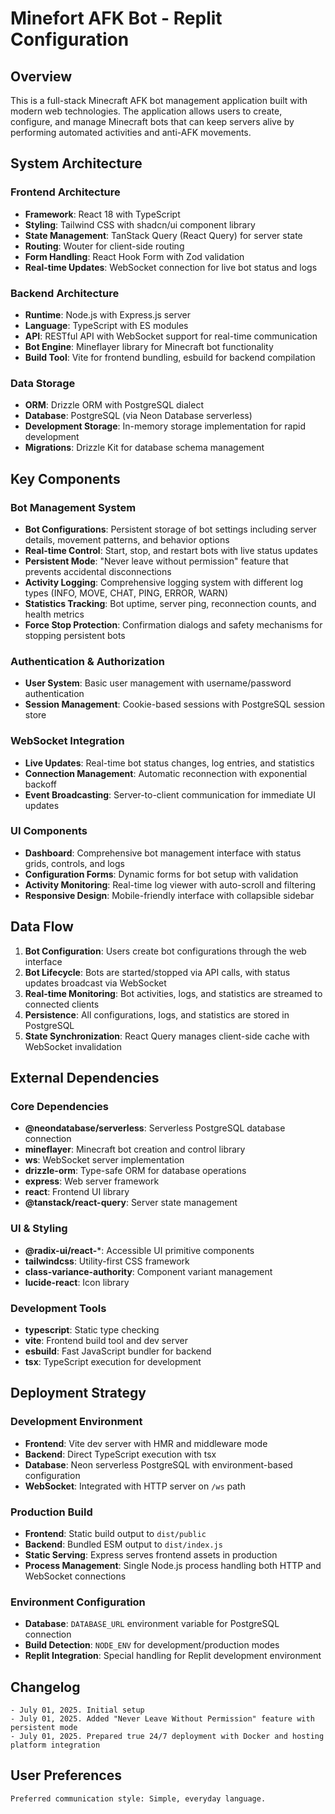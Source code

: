 # Minefort AFK Bot - Replit Configuration

## Overview

This is a full-stack Minecraft AFK bot management application built with modern web technologies. The application allows users to create, configure, and manage Minecraft bots that can keep servers alive by performing automated activities and anti-AFK movements.

## System Architecture

### Frontend Architecture
- **Framework**: React 18 with TypeScript
- **Styling**: Tailwind CSS with shadcn/ui component library
- **State Management**: TanStack Query (React Query) for server state
- **Routing**: Wouter for client-side routing
- **Form Handling**: React Hook Form with Zod validation
- **Real-time Updates**: WebSocket connection for live bot status and logs

### Backend Architecture
- **Runtime**: Node.js with Express.js server
- **Language**: TypeScript with ES modules
- **API**: RESTful API with WebSocket support for real-time communication
- **Bot Engine**: Mineflayer library for Minecraft bot functionality
- **Build Tool**: Vite for frontend bundling, esbuild for backend compilation

### Data Storage
- **ORM**: Drizzle ORM with PostgreSQL dialect
- **Database**: PostgreSQL (via Neon Database serverless)
- **Development Storage**: In-memory storage implementation for rapid development
- **Migrations**: Drizzle Kit for database schema management

## Key Components

### Bot Management System
- **Bot Configurations**: Persistent storage of bot settings including server details, movement patterns, and behavior options
- **Real-time Control**: Start, stop, and restart bots with live status updates
- **Persistent Mode**: "Never leave without permission" feature that prevents accidental disconnections
- **Activity Logging**: Comprehensive logging system with different log types (INFO, MOVE, CHAT, PING, ERROR, WARN)
- **Statistics Tracking**: Bot uptime, server ping, reconnection counts, and health metrics
- **Force Stop Protection**: Confirmation dialogs and safety mechanisms for stopping persistent bots

### Authentication & Authorization
- **User System**: Basic user management with username/password authentication
- **Session Management**: Cookie-based sessions with PostgreSQL session store

### WebSocket Integration
- **Live Updates**: Real-time bot status changes, log entries, and statistics
- **Connection Management**: Automatic reconnection with exponential backoff
- **Event Broadcasting**: Server-to-client communication for immediate UI updates

### UI Components
- **Dashboard**: Comprehensive bot management interface with status grids, controls, and logs
- **Configuration Forms**: Dynamic forms for bot setup with validation
- **Activity Monitoring**: Real-time log viewer with auto-scroll and filtering
- **Responsive Design**: Mobile-friendly interface with collapsible sidebar

## Data Flow

1. **Bot Configuration**: Users create bot configurations through the web interface
2. **Bot Lifecycle**: Bots are started/stopped via API calls, with status updates broadcast via WebSocket
3. **Real-time Monitoring**: Bot activities, logs, and statistics are streamed to connected clients
4. **Persistence**: All configurations, logs, and statistics are stored in PostgreSQL
5. **State Synchronization**: React Query manages client-side cache with WebSocket invalidation

## External Dependencies

### Core Dependencies
- **@neondatabase/serverless**: Serverless PostgreSQL database connection
- **mineflayer**: Minecraft bot creation and control library
- **ws**: WebSocket server implementation
- **drizzle-orm**: Type-safe ORM for database operations
- **express**: Web server framework
- **react**: Frontend UI library
- **@tanstack/react-query**: Server state management

### UI & Styling
- **@radix-ui/react-***: Accessible UI primitive components
- **tailwindcss**: Utility-first CSS framework
- **class-variance-authority**: Component variant management
- **lucide-react**: Icon library

### Development Tools
- **typescript**: Static type checking
- **vite**: Frontend build tool and dev server
- **esbuild**: Fast JavaScript bundler for backend
- **tsx**: TypeScript execution for development

## Deployment Strategy

### Development Environment
- **Frontend**: Vite dev server with HMR and middleware mode
- **Backend**: Direct TypeScript execution with tsx
- **Database**: Neon serverless PostgreSQL with environment-based configuration
- **WebSocket**: Integrated with HTTP server on `/ws` path

### Production Build
- **Frontend**: Static build output to `dist/public`
- **Backend**: Bundled ESM output to `dist/index.js`
- **Static Serving**: Express serves frontend assets in production
- **Process Management**: Single Node.js process handling both HTTP and WebSocket connections

### Environment Configuration
- **Database**: `DATABASE_URL` environment variable for PostgreSQL connection
- **Build Detection**: `NODE_ENV` for development/production modes
- **Replit Integration**: Special handling for Replit development environment

## Changelog
```
- July 01, 2025. Initial setup
- July 01, 2025. Added "Never Leave Without Permission" feature with persistent mode
- July 01, 2025. Prepared true 24/7 deployment with Docker and hosting platform integration
```

## User Preferences
```
Preferred communication style: Simple, everyday language.
```